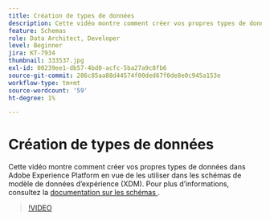 ```yaml
---
title: Création de types de données
description: Cette vidéo montre comment créer vos propres types de données dans Adobe Experience Platform en vue de les utiliser dans les schémas de modèle de données d’expérience (XDM).
feature: Schemas
role: Data Architect, Developer
level: Beginner
jira: KT-7934
thumbnail: 333537.jpg
exl-id: 00239ee1-db57-4bd0-acfc-5ba27a9c8fb6
source-git-commit: 286c85aa88d44574f00ded67f0de8e0c945a153e
workflow-type: tm+mt
source-wordcount: '59'
ht-degree: 1%

---
```


# Création de types de données

Cette vidéo montre comment créer vos propres types de données dans Adobe Experience Platform en vue de les utiliser dans les schémas de modèle de données d’expérience (XDM). Pour plus d’informations, consultez la [&#x200B; documentation sur les schémas &#x200B;](https://experienceleague.adobe.com/docs/experience-platform/xdm/home.html?lang=fr).

>[!VIDEO](https://video.tv.adobe.com/v/3413616?learn=on&enablevpops&captions=fre_fr)
